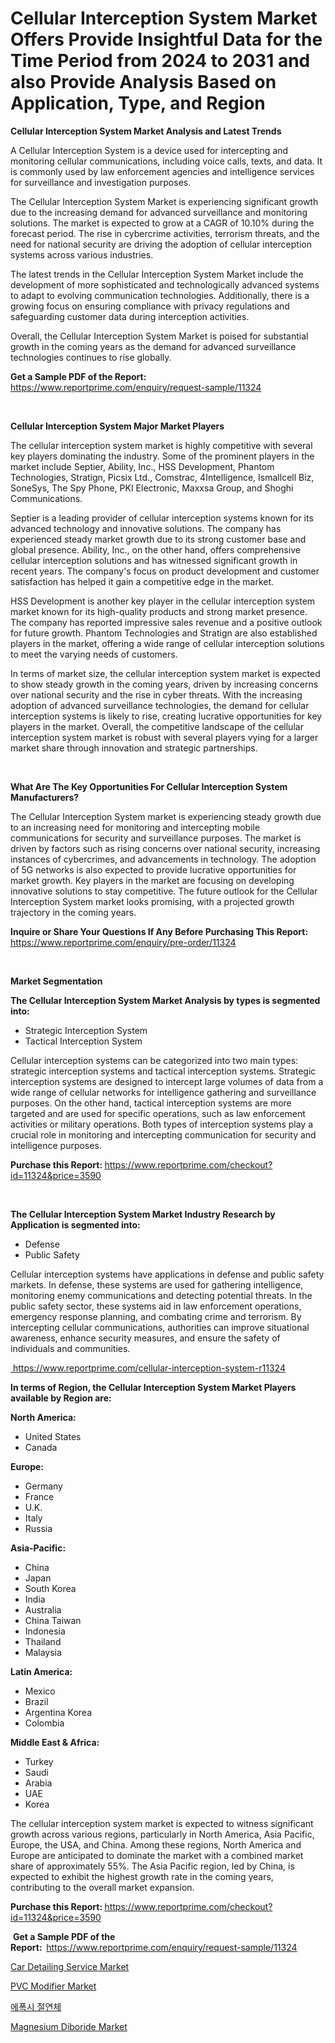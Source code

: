 <p><h1>Cellular Interception System Market Offers Provide Insightful Data for the Time Period from 2024 to 2031 and also Provide Analysis Based on Application, Type, and Region</h1></p><p><strong>Cellular Interception System Market Analysis and Latest Trends</strong></p>
<p><p>A Cellular Interception System is a device used for intercepting and monitoring cellular communications, including voice calls, texts, and data. It is commonly used by law enforcement agencies and intelligence services for surveillance and investigation purposes.</p><p>The Cellular Interception System Market is experiencing significant growth due to the increasing demand for advanced surveillance and monitoring solutions. The market is expected to grow at a CAGR of 10.10% during the forecast period. The rise in cybercrime activities, terrorism threats, and the need for national security are driving the adoption of cellular interception systems across various industries.</p><p>The latest trends in the Cellular Interception System Market include the development of more sophisticated and technologically advanced systems to adapt to evolving communication technologies. Additionally, there is a growing focus on ensuring compliance with privacy regulations and safeguarding customer data during interception activities.</p><p>Overall, the Cellular Interception System Market is poised for substantial growth in the coming years as the demand for advanced surveillance technologies continues to rise globally.</p></p>
<p><strong>Get a Sample PDF of the Report:&nbsp;</strong> <a href="https://www.reportprime.com/enquiry/request-sample/11324">https://www.reportprime.com/enquiry/request-sample/11324</a></p>
<p>&nbsp;</p>
<p><strong>Cellular Interception System Major Market Players</strong></p>
<p><p>The cellular interception system market is highly competitive with several key players dominating the industry. Some of the prominent players in the market include Septier, Ability, Inc., HSS Development, Phantom Technologies, Stratign, Picsix Ltd., Comstrac, 4Intelligence, Ismallcell Biz, SoneSys, The Spy Phone, PKI Electronic, Maxxsa Group, and Shoghi Communications.</p><p>Septier is a leading provider of cellular interception systems known for its advanced technology and innovative solutions. The company has experienced steady market growth due to its strong customer base and global presence. Ability, Inc., on the other hand, offers comprehensive cellular interception solutions and has witnessed significant growth in recent years. The company's focus on product development and customer satisfaction has helped it gain a competitive edge in the market.</p><p>HSS Development is another key player in the cellular interception system market known for its high-quality products and strong market presence. The company has reported impressive sales revenue and a positive outlook for future growth. Phantom Technologies and Stratign are also established players in the market, offering a wide range of cellular interception solutions to meet the varying needs of customers.</p><p>In terms of market size, the cellular interception system market is expected to show steady growth in the coming years, driven by increasing concerns over national security and the rise in cyber threats. With the increasing adoption of advanced surveillance technologies, the demand for cellular interception systems is likely to rise, creating lucrative opportunities for key players in the market. Overall, the competitive landscape of the cellular interception system market is robust with several players vying for a larger market share through innovation and strategic partnerships.</p></p>
<p>&nbsp;</p>
<p><strong>What Are The Key Opportunities For Cellular Interception System Manufacturers?</strong></p>
<p><p>The Cellular Interception System market is experiencing steady growth due to an increasing need for monitoring and intercepting mobile communications for security and surveillance purposes. The market is driven by factors such as rising concerns over national security, increasing instances of cybercrimes, and advancements in technology. The adoption of 5G networks is also expected to provide lucrative opportunities for market growth. Key players in the market are focusing on developing innovative solutions to stay competitive. The future outlook for the Cellular Interception System market looks promising, with a projected growth trajectory in the coming years.</p></p>
<p><strong>Inquire or Share Your Questions If Any Before Purchasing This Report:</strong> <a href="https://www.reportprime.com/enquiry/pre-order/11324">https://www.reportprime.com/enquiry/pre-order/11324</a></p>
<p>&nbsp;</p>
<p><strong>Market Segmentation</strong></p>
<p><strong>The Cellular Interception System Market Analysis by types is segmented into:</strong></p>
<p><ul><li>Strategic Interception System</li><li>Tactical Interception System</li></ul></p>
<p><p>Cellular interception systems can be categorized into two main types: strategic interception systems and tactical interception systems. Strategic interception systems are designed to intercept large volumes of data from a wide range of cellular networks for intelligence gathering and surveillance purposes. On the other hand, tactical interception systems are more targeted and are used for specific operations, such as law enforcement activities or military operations. Both types of interception systems play a crucial role in monitoring and intercepting communication for security and intelligence purposes.</p></p>
<p><strong>Purchase this Report:&nbsp;</strong><a href="https://www.reportprime.com/checkout?id=11324&price=3590">https://www.reportprime.com/checkout?id=11324&price=3590</a></p>
<p>&nbsp;</p>
<p><strong>The Cellular Interception System Market Industry Research by Application is segmented into:</strong></p>
<p><ul><li>Defense</li><li>Public Safety</li></ul></p>
<p><p>Cellular interception systems have applications in defense and public safety markets. In defense, these systems are used for gathering intelligence, monitoring enemy communications and detecting potential threats. In the public safety sector, these systems aid in law enforcement operations, emergency response planning, and combating crime and terrorism. By intercepting cellular communications, authorities can improve situational awareness, enhance security measures, and ensure the safety of individuals and communities.</p></p>
<p><a href="https://www.reportprime.com/cellular-interception-system-r11324">&nbsp;https://www.reportprime.com/cellular-interception-system-r11324</a></p>
<p><strong>In terms of Region, the Cellular Interception System Market Players available by Region are:</strong></p>
<p>
    <p> <strong> North America: </strong>
        <ul>
            <li>United States</li>
            <li>Canada</li>
        </ul>
        </p> 
    <p> <strong> Europe: </strong>
        <ul>
            <li>Germany</li>
            <li>France</li>
            <li>U.K.</li>
            <li>Italy</li>
            <li>Russia</li>
        </ul>
        </p> 
    <p> <strong> Asia-Pacific: </strong>
        <ul>
            <li>China</li>
            <li>Japan</li>
            <li>South Korea</li>
            <li>India</li>
            <li>Australia</li>
            <li>China Taiwan</li>
            <li>Indonesia</li>
            <li>Thailand</li>
            <li>Malaysia</li>
        </ul>
        </p> 
    <p> <strong> Latin America: </strong>
        <ul>
            <li>Mexico</li>
            <li>Brazil</li>
            <li>Argentina Korea</li>
            <li>Colombia</li>
        </ul>
        </p> 
    <p> <strong> Middle East & Africa: </strong>
        <ul>
            <li>Turkey</li>
            <li>Saudi</li>
            <li>Arabia</li>
            <li>UAE</li>
            <li>Korea</li>
        </ul>
    </p>
    </p>
<p><p>The cellular interception system market is expected to witness significant growth across various regions, particularly in North America, Asia Pacific, Europe, the USA, and China. Among these regions, North America and Europe are anticipated to dominate the market with a combined market share of approximately 55%. The Asia Pacific region, led by China, is expected to exhibit the highest growth rate in the coming years, contributing to the overall market expansion.</p></p>
<p><strong>Purchase this Report: </strong><a href="https://www.reportprime.com/checkout?id=11324&price=3590">https://www.reportprime.com/checkout?id=11324&price=3590</a></p>
<p>&nbsp;<strong>Get a Sample PDF of the Report:&nbsp;&nbsp;</strong><a href="https://www.reportprime.com/enquiry/request-sample/11324">https://www.reportprime.com/enquiry/request-sample/11324</a></p>
<p><strong></strong></p>
<p><p><a href="https://github.com/Alonsoolds3wq1d81czn8rbol/Market-Research-Report-List-2/blob/main/car-detailing-service-market.md">Car Detailing Service Market</a></p><p><a href="https://www.linkedin.com/pulse/pvc-modifier-market-size-global-industry-overview-segmentation-o8pzf?trackingId=xH%2FJqPWhXNcwvJanTWiC9w%3D%3D">PVC Modifier Market</a></p><p><a href="https://github.com/iansanftyord09878/Market-Research-Report-List-1/blob/main/119836324049.md">에폭시 절연체</a></p><p><a href="https://www.linkedin.com/pulse/magnesium-diboride-market-size-evaluating-its-trends-growth-projections-qqrlf?trackingId=cg4T7BtlcRiCWtiapOTIAQ%3D%3D">Magnesium Diboride Market</a></p></p>